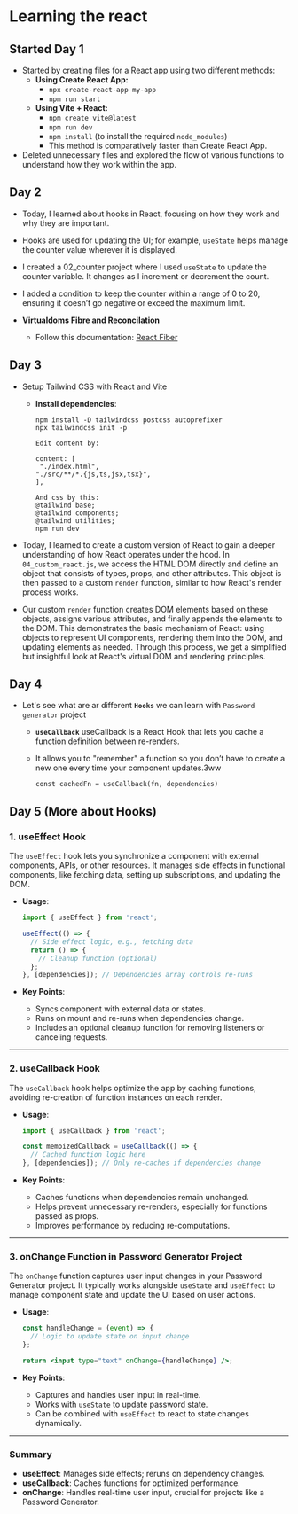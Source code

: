 # Learning the react

## Started Day 1

- Started by creating files for a React app using two different methods:
    - **Using Create React App:**
        - `npx create-react-app my-app`
        - `npm run start`
    - **Using Vite + React:**
        - `npm create vite@latest`
        - `npm run dev`
        - `npm install` (to install the required `node_modules`)
        - This method is comparatively faster than Create React App.
- Deleted unnecessary files and explored the flow of various functions to understand how they work within the app.

## Day 2 
- Today, I learned about hooks in React, focusing on how they work and why they are important.
- Hooks are used for updating the UI; for example, `useState` helps manage the counter value wherever it is displayed.
- I created a 02_counter project where I used `useState` to update the counter variable. It changes as I increment or decrement the count.
- I added a condition to keep the counter within a range of 0 to 20, ensuring it doesn’t go negative or exceed the maximum limit.

- **Virtualdoms Fibre and Reconcilation**
    - Follow this documentation: [React Fiber](https://github.com/acdlite/react-fiber-architecture)

## Day 3

- Setup Tailwind CSS with React and Vite
    - **Install dependencies**:
        
        ```
        npm install -D tailwindcss postcss autoprefixer
        npx tailwindcss init -p

        Edit content by: 

        content: [
         "./index.html",
        "./src/**/*.{js,ts,jsx,tsx}",
        ],

        And css by this:
        @tailwind base;
        @tailwind components;
        @tailwind utilities;
        npm run dev
        ```

- Today, I learned to create a custom version of React to gain a deeper understanding of how React operates under the hood. In `04_custom_react.js`, we access the HTML DOM directly and define an object that consists of types, props, and other attributes. This object is then passed to a custom `render` function, similar to how React's render process works.

- Our custom `render` function creates DOM elements based on these objects, assigns various attributes, and finally appends the elements to the DOM. This demonstrates the basic mechanism of React: using objects to represent UI components, rendering them into the DOM, and updating elements as needed. Through this process, we get a simplified but insightful look at React's virtual DOM and rendering principles.

## Day 4 

- Let's see what are ar different **`Hooks`** we can learn with `Password generator` project

    -  **`useCallback`**
useCallback is a React Hook that lets you cache a function definition between re-renders.
    - It allows you to "remember" a function so you don’t have to create a new one every time your component updates.3ww

        ```
        const cachedFn = useCallback(fn, dependencies)

## Day 5 (More about Hooks)


### 1. useEffect Hook
The `useEffect` hook lets you synchronize a component with external components, APIs, or other resources. It manages side effects in functional components, like fetching data, setting up subscriptions, and updating the DOM.

- **Usage**:
  ```jsx
  import { useEffect } from 'react';

  useEffect(() => {
    // Side effect logic, e.g., fetching data
    return () => {
      // Cleanup function (optional)
    };
  }, [dependencies]); // Dependencies array controls re-runs
  ```

- **Key Points**:
  - Syncs component with external data or states.
  - Runs on mount and re-runs when dependencies change.
  - Includes an optional cleanup function for removing listeners or canceling requests.

---

### 2. useCallback Hook
The `useCallback` hook helps optimize the app by caching functions, avoiding re-creation of function instances on each render.

- **Usage**:
  ```jsx
  import { useCallback } from 'react';

  const memoizedCallback = useCallback(() => {
    // Cached function logic here
  }, [dependencies]); // Only re-caches if dependencies change
  ```

- **Key Points**:
  - Caches functions when dependencies remain unchanged.
  - Helps prevent unnecessary re-renders, especially for functions passed as props.
  - Improves performance by reducing re-computations.

---

### 3. onChange Function in Password Generator Project
The `onChange` function captures user input changes in your Password Generator project. It typically works alongside `useState` and `useEffect` to manage component state and update the UI based on user actions.

- **Usage**:
  ```jsx
  const handleChange = (event) => {
    // Logic to update state on input change
  };

  return <input type="text" onChange={handleChange} />;
  ```

- **Key Points**:
  - Captures and handles user input in real-time.
  - Works with `useState` to update password state.
  - Can be combined with `useEffect` to react to state changes dynamically.

---

### Summary
- **useEffect**: Manages side effects; reruns on dependency changes.
- **useCallback**: Caches functions for optimized performance.
- **onChange**: Handles real-time user input, crucial for projects like a Password Generator.
